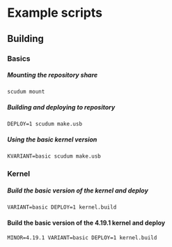 # Example scripts

## Building

### Basics

##### Mounting the repository share

    scudum mount

##### Building and deploying to repository

    DEPLOY=1 scudum make.usb

##### Using the basic kernel version

    KVARIANT=basic scudum make.usb

### Kernel

##### Build the basic version of the kernel and deploy

    VARIANT=basic DEPLOY=1 kernel.build

#### Build the basic version of the 4.19.1 kernel and deploy

    MINOR=4.19.1 VARIANT=basic DEPLOY=1 kernel.build
